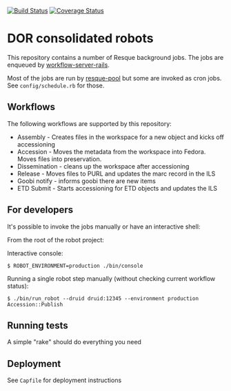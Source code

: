 [![Build Status](https://travis-ci.org/sul-dlss/common-accessioning.svg?branch=master)](https://travis-ci.org/sul-dlss/common-accessioning) [![Coverage Status](https://coveralls.io/repos/sul-dlss/common-accessioning/badge.svg?branch=master&service=github)](https://coveralls.io/github/sul-dlss/common-accessioning?branch=master)

# DOR consolidated robots

This repository contains a number of Resque background jobs.
The jobs are enqueued by [workflow-server-rails](https://github.com/sul-dlss/workflow-server-rails).

Most of the jobs are run by [resque-pool](https://github.com/nevans/resque-pool) but some are invoked as cron jobs.  See `config/schedule.rb` for those.

## Workflows
The following workflows are supported by this repository:

* Assembly - Creates files in the workspace for a new object and kicks off accessioning
* Accession - Moves the metadata from the workspace into Fedora.  Moves files into preservation.
* Dissemination - cleans up the workspace after accessioning
* Release - Moves files to PURL and updates the marc record in the ILS
* Goobi notify - informs goobi there are new items
* ETD Submit - Starts accessioning for ETD objects and updates the ILS

## For developers
It's possible to invoke the jobs manually or have an interactive shell:

From the root of the robot project:

Interactive console:
```console
$ ROBOT_ENVIRONMENT=production ./bin/console
```

Running a single robot step manually (without checking current workflow status):
```console
$ ./bin/run_robot --druid druid:12345 --environment production Accession::Publish
```

## Running tests
A simple "rake" should do everything you need

## Deployment

See `Capfile` for deployment instructions
